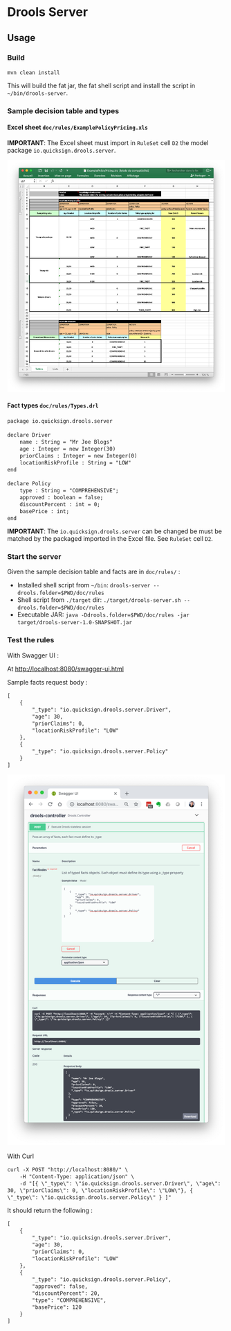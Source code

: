# Drools Server

## Usage

### Build

```
mvn clean install
```

This will build the fat jar, the fat shell script and install the script in `~/bin/drools-server`.

### Sample decision table and types

#### Excel sheet `doc/rules/ExamplePolicyPricing.xls`

**IMPORTANT**: The Excel sheet must import in `RuleSet` cell `D2` the model package `io.quicksign.drools.server`.

![ExamplePolicyPricing.xls](doc/rules-excel.png)

#### Fact types `doc/rules/Types.drl`

```
package io.quicksign.drools.server

declare Driver
    name : String = "Mr Joe Blogs"
    age : Integer = new Integer(30)
    priorClaims : Integer = new Integer(0)
    locationRiskProfile : String = "LOW"
end

declare Policy
    type : String = "COMPREHENSIVE";
    approved : boolean = false;
    discountPercent : int = 0;
    basePrice : int;
end
```

**IMPORTANT**: The `io.quicksign.drools.server` can be changed be must be matched by the packaged imported in the Excel file. See `RuleSet` cell `D2`.

### Start the server

Given the sample decision table and facts are in `doc/rules/` :

- Installed shell script from `~/bin`: `drools-server --drools.folder=$PWD/doc/rules`
- Shell script from `./target` dir: `./target/drools-server.sh --drools.folder=$PWD/doc/rules`
- Executable JAR: `java -Ddrools.folder=$PWD/doc/rules -jar target/drools-server-1.0-SNAPSHOT.jar`

### Test the rules

With Swagger UI :

At [http://localhost:8080/swagger-ui.html](http://localhost:8080/swagger-ui.html)

Sample facts request body :

```
[
    {
        "_type": "io.quicksign.drools.server.Driver",
        "age": 30,
        "priorClaims": 0,
        "locationRiskProfile": "LOW"
    },
    {
        "_type": "io.quicksign.drools.server.Policy"
    }
]
```

![](doc/swagger-demo.png)

With Curl

```
curl -X POST "http://localhost:8080/" \
	-H "Content-Type: application/json" \
	-d "[{ \"_type\": \"io.quicksign.drools.server.Driver\", \"age\": 30, \"priorClaims\": 0, \"locationRiskProfile\": \"LOW\"}, { \"_type\": \"io.quicksign.drools.server.Policy\" } ]"
```

It should return the following :

```
[
    {
        "_type": "io.quicksign.drools.server.Driver",
        "age": 30,
        "priorClaims": 0,
        "locationRiskProfile": "LOW"
    },
    {
        "_type": "io.quicksign.drools.server.Policy",
        "approved": false,
        "discountPercent": 20,
        "type": "COMPREHENSIVE",
        "basePrice": 120
    }
]
```
